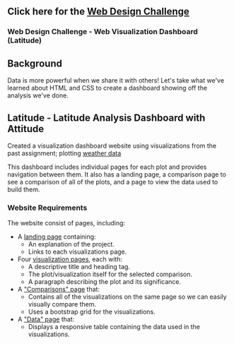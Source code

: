 ## Click here for the [Web Design Challenge](https://rupalis123.github.io/Web-Design-Challenge)

### Web Design Challenge - Web Visualization Dashboard (Latitude)

## Background

Data is more powerful when we share it with others! Let's take what we've learned about HTML and CSS to create a dashboard showing off the analysis we've done.

## Latitude - Latitude Analysis Dashboard with Attitude

Created a visualization dashboard website using visualizations from the past assignment; plotting [weather data](Web-Design-Challenge/WebVisualizations/)

This dashboard includes individual pages for each plot and provides navigation between them. It also has a landing page, a comparison page to see a comparison of all of the plots, and a page to view the data used to build them.

### Website Requirements

The website consist of pages, including:

* A [landing page](#landing-page) containing:
  * An explanation of the project.
  * Links to each visualizations page.
* Four [visualization pages](#visualization-pages), each with:
  * A descriptive title and heading tag.
  * The plot/visualization itself for the selected comparison.
  * A paragraph describing the plot and its significance.
* A ["Comparisons" page](#comparisons-page) that:
  * Contains all of the visualizations on the same page so we can easily visually compare them.
  * Uses a bootstrap grid for the visualizations.
* A ["Data" page](#data-page) that:
  * Displays a responsive table containing the data used in the visualizations.
   
